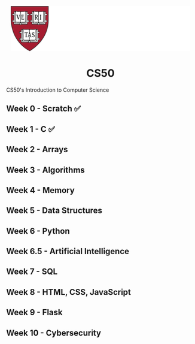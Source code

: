 <div align="center">
<a><img height="120px" src="https://github.com/fesper-s/CS50/blob/main/assets/havard-logo.svg"></a>

# CS50
</div>

CS50's Introduction to Computer Science


## Week 0 - Scratch ✅

## Week 1 - C ✅

## Week 2 - Arrays 

## Week 3 - Algorithms 

## Week 4 - Memory

## Week 5 - Data Structures 

## Week 6 - Python 

## Week 6.5 - Artificial Intelligence 

## Week 7 - SQL 

## Week 8 - HTML, CSS, JavaScript 

## Week 9 - Flask 

## Week 10 - Cybersecurity 
